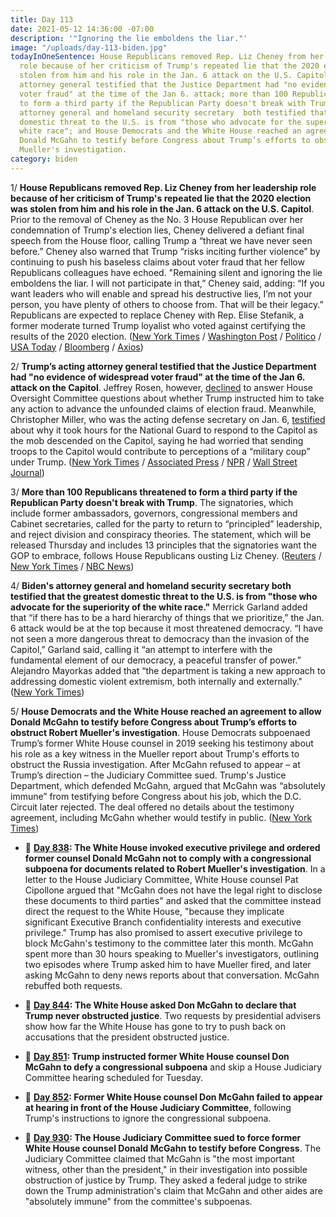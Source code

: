 ```yaml
---
title: Day 113
date: 2021-05-12 14:36:00 -07:00
description: '"Ignoring the lie emboldens the liar."'
image: "/uploads/day-113-biden.jpg"
todayInOneSentence: House Republicans removed Rep. Liz Cheney from her leadership
  role because of her criticism of Trump's repeated lie that the 2020 election was
  stolen from him and his role in the Jan. 6 attack on the U.S. Capitol; Trump’s acting
  attorney general testified that the Justice Department had "no evidence of widespread
  voter fraud" at the time of the Jan 6. attack; more than 100 Republicans threatened
  to form a third party if the Republican Party doesn't break with Trump; Biden's
  attorney general and homeland security secretary  both testified that the greatest
  domestic threat to the U.S. is from "those who advocate for the superiority of the
  white race"; and House Democrats and the White House reached an agreement to allow
  Donald McGahn to testify before Congress about Trump’s efforts to obstruct Robert
  Mueller's investigation.
category: biden
---
```


1/ **House Republicans removed Rep. Liz Cheney from her leadership role because of her criticism of Trump's repeated lie that the 2020 election was stolen from him and his role in the Jan. 6 attack on the U.S. Capitol**. Prior to the removal of Cheney as the No. 3 House Republican over her condemnation of Trump's election lies, Cheney delivered a defiant final speech from the House floor, calling Trump a “threat we have never seen before.” Cheney also warned that Trump “risks inciting further violence” by continuing to push his baseless claims about voter fraud that her fellow Republicans colleagues have echoed. "Remaining silent and ignoring the lie emboldens the liar. I will not participate in that,” Cheney said, adding: “If you want leaders who will enable and spread his destructive lies, I’m not your person, you have plenty of others to choose from. That will be their legacy.” Republicans are expected to replace Cheney with Rep. Elise Stefanik, a former moderate turned Trump loyalist who voted against certifying the results of the 2020 election. ([New York Times](https://www.nytimes.com/2021/05/12/us/politics/liz-cheney-ousted-voted-out.html) / [Washington Post](https://www.washingtonpost.com/politics/cheney-trump-mccarthy-vote/2021/05/11/1bb8fa56-b2a9-11eb-ab43-bebddc5a0f65_story.html) / [Politico](https://www.politico.com/news/2021/05/11/liz-cheney-trump-truth-republicans-487324) / [USA Today](https://www.usatoday.com/story/news/politics/2021/05/11/liz-cheney-house-floor-speech-rips-trumps-election-fraud-claims/5047570001/) / [Bloomberg](https://www.bloomberg.com/news/articles/2021-05-12/cheney-ousted-from-leadership-post-as-trump-tightens-grip-on-gop?sref=MIBMEEoj) / [Axios](https://www.axios.com/liz-cheney-republican-leadership-vote-9274d8ad-50b9-4442-af54-6225d277cbe0.html))

2/ **Trump’s acting attorney general testified that the Justice Department had "no evidence of widespread voter fraud" at the time of the Jan 6. attack on the Capitol**. Jeffrey Rosen, however, [declined](https://apnews.com/article/donald-trump-capitol-siege-government-and-politics-0813b6f4e80ee1ebd2914356572fd59f) to answer House Oversight Committee questions about whether Trump instructed him to take any action to advance the unfounded claims of election fraud. Meanwhile, Christopher Miller, who was the acting defense secretary on Jan. 6, [testified](https://www.nytimes.com/live/2021/05/12/us/liz-cheney-biden/former-pentagon-chief-tells-lawmakers-he-feared-coup-accusations-if-he-sent-troops-to-the-capitol-riot) about why it took hours for the National Guard to respond to the Capitol as the mob descended on the Capitol, saying he had worried that sending troops to the Capitol would contribute to perceptions of a “military coup” under Trump. ([New York Times](https://www.nytimes.com/2021/05/11/us/politics/rosen-fraud-congress-testimony-trump.html) / [Associated Press](https://apnews.com/article/donald-trump-capitol-siege-riots-government-and-politics-a58c37305c9b4c9dcb04cd4fa2443a83) / [NPR](https://www.npr.org/2021/05/11/995983576/former-trump-officials-to-defend-federal-response-to-capitol-riot) / [Wall Street Journal](https://www.wsj.com/articles/trump-administration-officials-defend-security-response-to-jan-6-capitol-riot-11620844463?mod=politics_lead_pos6))

3/ **More than 100 Republicans threatened to form a third party if the Republican Party doesn't break with Trump**. The signatories, which include former ambassadors, governors, congressional members and Cabinet secretaries, called for the party to return to “principled” leadership, and reject division and conspiracy theories. The statement, which will be released Thursday and includes 13 principles that the signatories want the GOP to embrace, follows House Republicans ousting Liz Cheney. ([Reuters](https://www.reuters.com/article/us-usa-republicans-third-party/rationals-vs-radicals-anti-trump-republicans-threaten-third-party-idUSKBN2CS2R3) / [New York Times](https://www.nytimes.com/2021/05/11/us/politics/republicans-third-party-trump.html) / [NBC News](https://www.nbcnews.com/politics/politics-news/more-100-republican-former-officials-others-seek-reforms-threaten-new-n1267053))

4/ **Biden's attorney general and homeland security secretary  both testified that the greatest domestic threat to the U.S. is from "those who advocate for the superiority of the white race."** Merrick Garland added that “if there has to be a hard hierarchy of things that we prioritize,” the Jan. 6 attack would be at the top because it most threatened democracy. “I have not seen a more dangerous threat to democracy than the invasion of the Capitol,” Garland said, calling it “an attempt to interfere with the fundamental element of our democracy, a peaceful transfer of power.” Alejandro Mayorkas added that “the department is taking a new approach to addressing domestic violent extremism, both internally and externally." ([New York Times](https://www.nytimes.com/2021/05/12/us/politics/domestic-terror-white-supremacists.html))

5/ **House Democrats and the White House reached an agreement to allow Donald McGahn to testify before Congress about Trump’s efforts to obstruct Robert Mueller's investigation**. House Democrats subpoenaed Trump’s former White House counsel in 2019 seeking his testimony about his role as a key witness in the Mueller report about Trump's efforts to obstruct the Russia investigation. After McGahn refused to appear – at Trump’s direction – the Judiciary Committee sued. Trump's Justice Department, which defended McGahn, argued that McGahn was “absolutely immune” from testifying before Congress about his job, which the D.C. Circuit later rejected. The deal offered no details about the testimony agreement, including McGahn whether would testify in public. ([New York Times](https://www.nytimes.com/2021/05/11/us/politics/mcgahn-testimony.html))

* 📌 **[Day 838](https://whatthefuckjusthappenedtoday.com/2019/05/07/day-838/#1-the-white-house-invoked-executive): The White House invoked executive privilege and ordered former counsel Donald McGahn not to comply with a congressional subpoena for documents related to Robert Mueller's investigation**. In a letter to the House Judiciary Committee, White House counsel Pat Cipollone argued that "McGahn does not have the legal right to disclose these documents to third parties" and asked that the committee instead direct the request to the White House, "because they implicate significant Executive Branch confidentiality interests and executive privilege." Trump has also promised to assert executive privilege to block McGahn's testimony to the committee later this month. McGahn spent more than 30 hours speaking to Mueller's investigators, outlining two episodes where Trump asked him to have Mueller fired, and later asking McGahn to deny news reports about that conversation. McGahn rebuffed both requests.

* 📌 **[Day 844](https://whatthefuckjusthappenedtoday.com/2019/05/13/day-844/?#1-the-white-house-asked-don-mcgahn-t): The White House asked Don McGahn to declare that Trump never obstructed justice**. Two requests by presidential advisers show how far the White House has gone to try to push back on accusations that the president obstructed justice.

* 📌 **[Day 851](https://whatthefuckjusthappenedtoday.com/2019/05/20/day-851/#2-trump-instructed-former-white-hous): Trump instructed former White House counsel Don McGahn to defy a congressional subpoena** and skip a House Judiciary Committee hearing scheduled for Tuesday.

* 📌 **[Day 852](https://whatthefuckjusthappenedtoday.com/2019/05/21/day-852/#1-former-white-house-counsel-don-mcg): Former White House counsel Don McGahn failed to appear at hearing in front of the House Judiciary Committee**, following Trump's instructions to ignore the congressional subpoena.

* 📌 **[Day 930](https://whatthefuckjusthappenedtoday.com/2019/08/07/day-930/#1-the-house-judiciary-committee-sued): The House Judiciary Committee sued to force former White House counsel Donald McGahn to testify before Congress**. The Judiciary Committee claimed that McGahn is "the most important witness, other than the president," in their investigation into possible obstruction of justice by Trump. They asked a federal judge to strike down the Trump administration's claim that McGahn and other aides are "absolutely immune" from the committee's subpoenas.